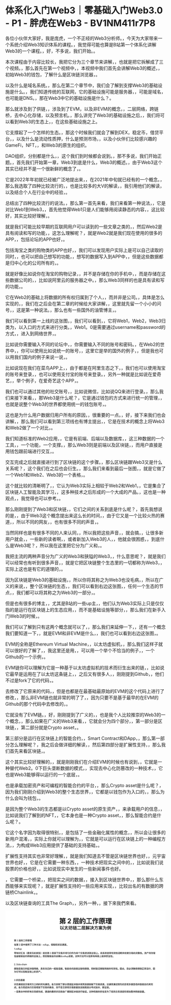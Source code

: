 # 体系化入门Web3｜零基础入门Web3.0 - P1 - 胖虎在Web3 - BV1NM411r7P8

各位小伙伴大家好，我是庞虎，一个不正经的Web3分析师。，今天为大家带来一个系统介绍Web3知识体系的课程。，我觉得可能也算是B站第一个体系化讲解Web3的一个课程。，好，不多说，我们开始。。

本次课程由于内容比较长，我把它分为三个章节来讲解，，也就是把它拆解成了三个视频。，那么首先在第一个视频中，，本视频中我们首先会讲解Web3的概述，，初始Web3的钱包，了解什么是区块链浏览器，。

以及什么是域名系统。，那么在第二个章节中，我们会了解到支撑Web3的基础设施是什么。，我们知道传统的互联网，它的基础设施可能是服务器，，可能是域名，也可能是DNS。，那在Web3中它的基础设施是什么？。

那么就涉及到了供链，，涉及到了EVM，以及非EVM的概念，，二层网络，跨链桥，去中心化存储，以及预言机。，那么讲完了Web3的基础设施之后，，我们将可以看到Web3的生态上，，在这些基础设施之上。

它支撑起了一个怎样的生态。，那这个时候我们就会了解到DEX，稳定币，借贷平台，，以及什么是流动性质押，什么是预测市场，，以及小伙伴们比较感兴趣的GameFi，NFT，，和Web3的原生的组织。

DAO组织，分别都是什么，，这个我们到时候都会说到。，那不多说，我们开始正题。，首先我们开始第一章，Web3到底是什么，Web3的概述。，由于Web3这个其实已经并不是一个很新鲜的概念了，。

它是2022年年初就已经被广泛地提出来，，在2021年中旬就已经有的一个概念。，那么我选取了四种比较流行的，，也是比较多的大V的解读，，我引用他们的解读，以及结合个人在行业中的经验，。

总结出了四种比较流行的说法。，那么第一首先来看，我们来看第一种说法，，它是对比Web1到Web3，，首先他觉得Web1只是人们能够用阅读静态的内容，，这比较好，其实比较好理解，。

就是我们可能比较早期的互联网用户可以读到的一些文章之类的，，然后Web2是具有阅读和写的功能，，这怎么理解呢？，就是Web2就是我们现在使用的很多的APP，，包括论坛的APP也好，。

包括淘宝之类的购物类的APP也好，，我们可以发现用户实际上是可以自己读取的同时，，也可以把自己想写的功能，，想写的数据写入到APP中，，但是这些数据都是归中心化的公司所有的，。

就是好像比如说你在淘宝的购物记录，，并不是存储在你的手机中，，而是存储在这些数据公司的，，比如说阿里云的服务器之中。，那么Web3同样的也是具有读和写的功能，。

它在Web2的基础上将数据的所有权归属到了个人，，而并非是公司。，具体是怎么实现的，，我们在之后会在第二章的时候给大家讲解，，这里就先留一个小小的问号，，这是第一种说法。，那么也有一些国外的油管博主，。

我们可以看到第一上线的这张图，，我们可以看到，，它将Web1，Web2，Web3归类为，以入口的方式来进行分类。，Web1。0是需要通过username和password的方式，，进入到网络世界，。

比如说你需要输入不同的论坛中，，你需要输入不同的账号和密码。，在Web2的世界中，，你可以使用比如说统一的账号，，这里它是举的国外的例子，，但是我也可以用我们国内的例子来说一说，。

比如说现在我们在菜鸟APP上，，由于都是在阿里生态之下，，我们也可以使用淘宝的账号来登录，，也可以使用支付宝的账号来登录。，另外一种就是比如说在爱奇艺，，举个例子，在爱奇艺这个APP，。

我们也可以通过其他的社交账号，，比如说微信，比如说QQ来进行登录。，那么我们来接下来看，，那Web3是什么呢？，它是通过钱包的方式来进行统一的管理，，也就是说整个Web3的世界都使用统一的钱包账号，。

这也是为什么用户数据归用户所有的原因，，很重要的一点。，好，接下来我们也会讲解，，那么我们可以看到第三项线也有博主提出，，它是在技术的概念上将Web3和Web2做了一个对比，。

我们知道标准的Web2应用，，它是有前端、后端以及数据库，，这三种数据的一个工具，，一个功能，一个支撑。，那么Web3则是前端以及区块链，，而用户直接是用钱包跟前端进行交互，。

交互完成之后就直接进行到了区块链的这个步骤。，那么区块链跟Web3又是什么关系呢？，这个我们在之后也会衍生。，那么我们来看到最后一张图，，就是它做了一个Web1和Web2、Web3的一个表格，。

这个就比较的清晰明了，，它认为Web3实际上相较于Web2和Web1，，它是集合了区块链人工智能及其学习，，这多种技术之后形成的一个大成的产品。，这也是一种观点，，我觉得也可以参考。。

那么刚刚提到了Web3和区块链，，它们之间的关系到底是什么呢？，首先我想说的是，，由于Web3这个概念提出来这么长的时间，，由于它又是一个比较火热的赛道，，所以不同的网友，，也有很多不同的声音，。

当然同样也是有很多不同的人来认同，，所以我把这些声音，，就会搞，，让很多新用户就会，，一些新的读者啊，，或者新加入Web3的人，，他就会很困惑，，到底什么是Web3呢？，所以我在这里把它分为广义和，。

我把主流的两种声音分为广义的Web3和狭隘的Web3，，什么意思呢？，就是我们可以经常也有听到很多声音，，就是它把区块链整个生态里的一切都称为Web3，，实际上这也是有它的道理的，。

因为区块链是Web3的基础设施，，所以你将其称之为Web3也没毛病，，所以在广义的来说，，整个区块链的生态，，我们可以看到右边这张图，，任何一个生态的节点，，我们都可以将其称之为Web3的一部分，。

但是也有很多的博主，，尤其是B站的一些up主，，他们认为Web3实际上只是仅仅指的是运行在区块链上的生态应用，，而不是基础设施等部分，，那么我们在新手入门Web3的时候，。

我们可以了解到只有这两个概念就可以了，，那么我们来延伸一下，，还有一个概念我们要知道一下，，就是EVM和非EVM是什么，，我们也可以看到右边这张图，。

EVM的全称是Ethereum Virtual Machine，，以太坊虚拟机，，那么我们这样子就可以很好的了解了，，我这里还是用，，可以用一个举个不恰当的例子，，一个Github的一个示例，。

EVM链你可以理解为它是一种基于以太坊虚拟机的技术而衍生出来的链，，比如说它最早是运用在了以太坊这条链上，，之后又有很多人，，刚刚提到Github，，他们不过是fork了它的代码，。

去修改了它原来的代码，，但是也都是在最基础最原始的EVM的这个代码上进行了修改，，那么非EVM链也就非常的明了了，，因为只要不是基于最早的在EVM的Github的那个代码中去修改的，。

它就没有了EVM链。，好，刚刚提到了广义的，，也是我个人比较推崇的Web3的一个概念，，那么如果在广义的Web3来看，，它就会分为四个部分，，第一部分是区块链，，第二部分就是Crypto asset，。

第三部分是运行在区块链上的智能合约，，Smart Contract和DApp，，那么第一部分怎么理解呢？，我之后会做详细的解读，，然后第四部分是扩展性支持，，那么我们首先来看区块链，。

这个其实比较好理解的，，就是刚刚我们在介绍EVM的时候也有说到，，它就是一种替代Web2。0下巨头垄断数据的模式，，实现去中心化防篡改的一种技术，，它也是Web3能够得以运行的一个底层，。

也是承载加密资产和可编程的智能合约的平台，，那么Crypto asset是什么呢？，因为我们刚刚介绍到Web3的整个生态世界，，它都是以钱包作为入口的，，那么为什么会叫为钱包，。

是因为整个Web3的生态都是以Crypto asset的原生资产，，来承载用户的信息，，比如说我们了解到的NFT，，它本身也是一种Crypto asset，，那么智能合约是什么呢？。

它这个名字因为取得很特别，，是包括了一些金融化属性的概念，，所以会让很多的新用户混淆，，实际上你就可以理解为，，它就是可以运行在区块链上的一种编程方法，，为构成Web3应用提供了基础的支持基础，。

扩展性支持其实也非常好理解，，就是我们知道去不管是区块链世界也好，，元宇宙世界也好，，它是在它需要一种东西，，一种技术把现实之间中的，，比如说我们说股票的价格也好，，比如说现实中发生的一些新闻事件也好。

，它需要一个桥梁，，把现实之间的数据，，接入到区块链世界中，，那么那什么东西能够来实现呢？，就是扩展性支持的一些应用来实现，，比较出名的有数据的跨链桥Chainlink，。

以及区块链查询的工具The Graph，，另外一种，，接下來我們來看。

![](img/67d6ad321e194f2dfe783f637a4ddcf3_1.png)